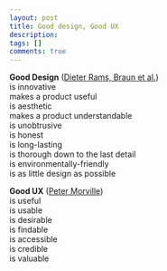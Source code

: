 ```yaml
---
layout: post
title: Good design, Good UX
description: 
tags: []
comments: true
---
```


**Good Design** ([Dieter Rams, Braun et al.](https://www.vitsoe.com/us/about/good-design))<br>
is innovative<br>
makes a product useful<br>
is aesthetic<br>
makes a product understandable<br>
is unobtrusive<br>
is honest<br>
is long-lasting<br>
is thorough down to the last detail<br>
is environmentally-friendly<br>
is as little design as possible

**Good UX** ([Peter Morville](http://semanticstudios.com/user_experience_design/))<br>
is useful<br>
is usable<br>
is desirable<br>
is findable<br>
is accessible<br>
is credible<br>
is valuable